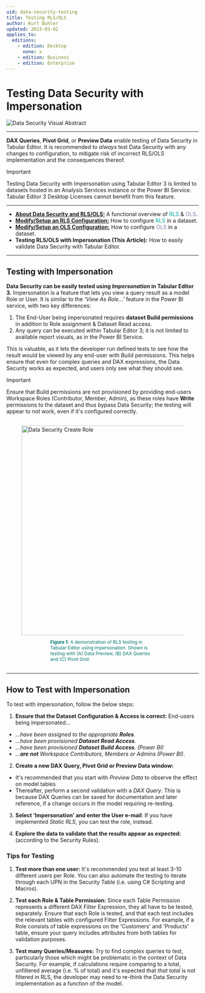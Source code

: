 ```yaml
---
uid: data-security-testing
title: Testing RLS/OLS
author: Kurt Buhler
updated: 2023-03-02
applies_to:
  editions:
    - edition: Desktop
      none: x
    - edition: Business
    - edition: Enterprise
---
```

# Testing Data Security with Impersonation


![Data Security Visual Abstract](~/images/data-security/data-security-testing-visual-abstract.png)


---

__DAX Queries__, __Pivot Grid__, or __Preview Data__ enable testing of Data Security in Tabular Editor. It is recommended to *always* test Data Security with any changes to configuration, to mitigate risk of incorrect RLS/OLS implementation and the consequences thereof.

> [!IMPORTANT]
> Testing Data Security with Impersonation using Tabular Editor 3 is limited to datasets hosted in an Analysis Services instance or the Power BI Service. 
> <br>Tabular Editor 3 Desktop Licenses cannot benefit from this feature.

---


- [__About Data Security and RLS/OLS:__](data-security-about.md) A functional overview of <span style="color:#01a99d">RLS</span> & <span style="color:#8d7bae">OLS</span>.
- [__Modify/Setup an RLS Configuration:__](data-security-setup-rls.md) How to configure <span style="color:#01a99d">RLS</span> in a dataset.
- [__Modify/Setup an OLS Configuration:__](data-security-setup-ols.md) How to configure <span style="color:#8d7bae">OLS</span> in a dataset.
- __Testing RLS/OLS with Impersonation (This Article):__ How to easily validate Data Security with Tabular Editor.

---

## Testing with Impersonation

__Data Security can be easily tested using _Impersonation_ in Tabular Editor 3.__ Impersonation is a feature that lets you view a query result as a model Role or User. It is similar to the _'View As Role...'_ feature in the Power BI service, with two key differences:

1. The End-User being impersonated requires __dataset Build permissions__ in addition to Role assignment & Dataset Read access. 
2. Any query can be executed within Tabular Editor 3; it is not limited to available report visuals, as in the Power BI Service.

 This is valuable, as it lets the developer run defined tests to see how the result would be viewed by any end-user with Build permissions. This helps ensure that even for complex queries and DAX expressions, the Data Security works as expected, and users only see what they should see.


> [!IMPORTANT]
> Ensure that Build permissions are not provisioned by providing end-users Workspace Roles (Contributor, Member, Admin), as these roles have __Write__ permissions to the dataset and thus bypass Data Security; the testing will appear to not work, even if it's configured correctly. 


<figure style="padding-top: 15px;">
  <img class="noscale" src="~/images/data-security/data-security-impersonation-demo.gif" alt="Data Security Create Role" style="width: 550px;"/>
  <figcaption style="font-size: 12px; padding-top: 10px; padding-bottom: 15px; padding-left: 75px; padding-right: 75px; color:#00766e"><strong>Figure 1:</strong> A demonstration of RLS testing in Tabular Editor using impersonation. Shown is testing with (A) Data Preview, (B) DAX Queries and (C) Pivot Grid.</figcaption>
</figure>

---

## How to Test with Impersonation
To test with impersonation, follow the below steps:

1. __Ensure that the Dataset Configuration & Access is correct:__
End-users being impersonated...
  - _...have been assigned to the appropriate __Roles__._
  - _...have been provisioned __Dataset Read Access__._
  - _...have been provisioned __Dataset Build Access__. (Power BI)_
  - _...__are not__ Workspace Contributors, Members or Admins (Power BI)_.

2. __Create a new DAX Query, Pivot Grid or Preview Data window:__ 
  - It's recommended that you start with _Preview Data_ to observe the effect on model tables
  - Thereafter, perform a second validation with a _DAX Query_. This is because DAX Queries can be saved for documentation and later reference, if a change occurs in the model requiring re-testing.

3. __Select 'Impersonation' and enter the User e-mail__: If you have implemented _Static RLS_, you can test the role, instead.

4. __Explore the data to validate that the results appear as expected:__ (according to the Security Rules). 


### Tips for Testing

1. __Test more than one user:__ It's recommended you test at least 3-10 different users per Role. You can also automate the testing to iterate through each UPN in the Security Table (i.e. using C# Scripting and Macros). 

2. __Test each Role & Table Permission:__ Since each Table Permission represents a different DAX Filter Expression, they all have to be tested, separately. Ensure that each Role is tested, and that each test includes the relevant tables with configured Filter Expressions. For example, if a Role consists of table expressions on the 'Customers' and 'Products' table, ensure your query includes attributes from both tables for validation purposes. 

3. __Test many Queries/Measures:__ Try to find complex queries to test, particularly those which might be problematic in the context of Data Security. For example, if calculations require comparing to a total, unfiltered average (i.e. % of total) and it's expected that _that total_ is not filtered in RLS, the developer may need to re-think the Data Security implementation as a function of the model.